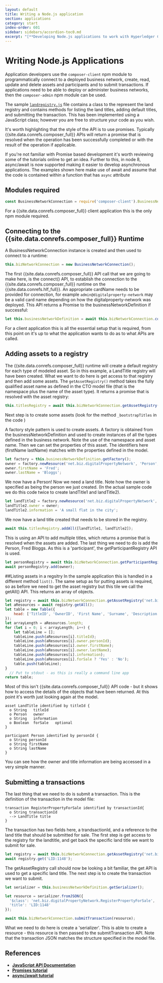 ```yaml
---
layout: default
title: Writing a Node.js application
section: applications
category: start
index-order: 601
sidebar: sidebars/accordion-toc0.md
excerpt: "[**Developing Node.js applications to work with Hyperledger Composer**](./node.html) allows you to  programmatically connect to a deployed business network, create, read, update and delete assets and participants and to submit transactions."
---
```


# Writing Node.js Applications


Application developers use the `composer-client` npm module to programmatically connect to a deployed business network, create, read, update and delete assets and participants and to submit transactions. If applications need to be able to deploy or administer business networks, then the `composer-admin` npm module can be used.

The sample [`landregistry.js`](https://github.com/hyperledger/composer-sample-applications/blob/master/packages/digitalproperty-app/lib/landRegistry.js) file contains a class to the represent the land registry and contains methods for listing the land titles, adding default titles, and submitting the transaction. This has been implemented using a JavaScript class; however you are free to structure your code as you wish.

It's worth highlighting that the style of the API is to use promises. Typically {{site.data.conrefs.composer_full}} APIs will return a promise that is resolved when the operation has been successfully completed or with the result of the operation if applicable.

If you're not familiar with Promise based development it's worth reviewing some of the tutorials online to get an idea. Further to this, in node 8, async/await is now supported making it easier to develop asynchronous applications. The examples shown here make use of await and assume that the code is contained within a function that has `async` attribute

## Modules required

```javascript
const BusinessNetworkConnection = require('composer-client').BusinessNetworkConnection;
```

For a {{site.data.conrefs.composer_full}} client application this is the only npm module required.

## Connecting to the {{site.data.conrefs.composer_full}} Runtime

A BusinessNetworkConnection instance is created and then used to connect to a runtime:

```javascript
this.bizNetworkConnection = new BusinessNetworkConnection();
```

The first {{site.data.conrefs.composer_full}} API call that we are going to make here, is the connect() API, to establish the connection to the {{site.data.conrefs.composer_full}} runtime on the {{site.data.conrefs.hlf_full}}.
An appropriate cardName needs to be provided for connection, for example `admin@digitalproperty-network` may be a valid card name depending on how the digitalproperty-network was deployed. This API returns a Promise to the businessNetworkDefinition if successful:

```javascript
let this.businessNetworkDefinition = await this.bizNetworkConnection.connect(cardName);
```

For a client application this is all the essential setup that is required, from this point on it's up to what the application wants to do as to what APIs are called.

## Adding assets to a registry

The {{site.data.conrefs.composer_full}} runtime will create a default registry for each type of modeled asset. So in this example, a LandTitle registry will have been created. What we want to do here is get access to that registry and then add some assets. The `getAssetRegistry()` method takes the fully qualified asset name as defined in the CTO model file (that is the namespace plus the name of the asset type). It returns a promise that is resolved with the asset registry:

```javascript
this.titlesRegistry = await this.bizNetworkConnection.getAssetRegistry('net.biz.digitalPropertyNetwork.LandTitle');
```

Next step is to create some assets (look for the method `_bootstrapTitles` in the code )

A factory style pattern is used to create assets. A factory is obtained from the businessNetworkDefinition and used to create instances of all the types defined in the business network.  Note the use of the namespace and asset name.  Then we can set the properties of this asset. The identifiers here (firstName lastName) matches with the properties defined in the model.

```javascript
let factory = this.businessNetworkDefinition.getFactory();
owner = factory.newResource('net.biz.digitalPropertyNetwork', 'Person', 'PID:1234567890');
owner.firstName = 'Fred';
owner.lastName = 'Bloggs';
```

We now have a Person! Now we need a land title. Note how the owner is specified as being the person we just created. (In the actual sample code we do this code twice to create landTitle1 and landTitle2).

```javascript
let landTitle2 = factory.newResource('net.biz.digitalPropertyNetwork', 'LandTitle', 'LID:6789');
landTitle2.owner = owner;
landTitle2.information = 'A small flat in the city';
```

We now have a land title created that needs to be stored in the registry.

```javascript
await this.titlesRegistry.addAll([landTitle1, landTitle2]);
```
This is using an API to add multiple titles, which returns a promise that is resolved when the assets are added. The last thing we need to do is add the Person, Fred Bloggs. As this is a 'participant', the getParticipantRegistry API is used.

```javascript
let personRegistry = await this.bizNetworkConnection.getParticipantRegistry('net.biz.digitalPropertyNetwork.Person');
await personRegistry.add(owner);
```

##Listing assets in a regsitry
In the sample application this is handled in a different method `list()`.  The same setup as for putting assets is required, so as before we need to get the asset registry but this tile we call the getAll() API. This returns an array of objects.


```javascript
let registry = await this.bizNetworkConnection.getAssetRegistry('net.biz.digitalPropertyNetwork.LandTitle');
let aResources = await registry.getAll();
let table = new Table({
    head: ['TitleID', 'OwnerID', 'First Name', 'Surname', 'Description', 'ForSale']
});
let arrayLength = aResources.length;
for (let i = 0; i < arrayLength; i++) {
    let tableLine = [];
    tableLine.push(aResources[i].titleId);
    tableLine.push(aResources[i].owner.personId);
    tableLine.push(aResources[i].owner.firstName);
    tableLine.push(aResources[i].owner.lastName);
    tableLine.push(aResources[i].information);
    tableLine.push(aResources[i].forSale ? 'Yes' : 'No');
    table.push(tableLine);
}
  // Put to stdout - as this is really a command line app
return table;
```
Most of this isn't {{site.data.conrefs.composer_full}} API code - but it shows how to access the details of the objects that have been returned. At this point it's worth just looking again at the model.

```
asset LandTitle identified by titleId {
  o String   titleId
  o Person   owner
  o String   information
  o Boolean  forSale   optional
}

participant Person identified by personId {
  o String personId
  o String firstName
  o String lastName
}
```
You can see how the owner and title information are being accessed in a very simple manner.

## Submitting a transactions
The last thing that we need to do is submit a transaction. This is the definition of the transaction in the model file:

```
transaction RegisterPropertyForSale identified by transactionId{
  o String transactionId
  --> LandTitle title
}
```

The transaction has two fields here, a trandsactionId, and a reference to the land title that should be submitted for sale. The first step is get access to the registry for the landtitle, and get back the specific land title we want to submit for sale.


```javascript
let registry = await this.bizNetworkConnection.getAssetRegistry('net.biz.digitalPropertyNetwork.LandTitle');
await registry.get('LID:1148');
```
The getAssetRegistry call should now be looking a bit familiar, the get API is used to get a specific land title.
The next step is to create the transaction we want to submit.

```javascript
let serializer = this.businessNetworkDefinition.getSerializer();

let resource = serializer.fromJSON({
  '$class': 'net.biz.digitalPropertyNetwork.RegisterPropertyForSale',
  'title': 'LID:1148'
});

await this.bizNetworkConnection.submitTransaction(resource);

```
What we need to do here is create a 'serializer'.  This is able to create a resource - this resource is then passed to the submitTransaction API. Note that the transaction JSON matches the structure specified in the model file.

## References

* [**JavaScript API Documentation**](../api/api-doc-index.html)
* [**Promises tutorial**](https://scotch.io/tutorials/understanding-javascript-promises-pt-i-background-basics)
* [**async/await tutorial**](https://codeburst.io/javascript-es-2017-learn-async-await-by-example-48acc58bad65)
